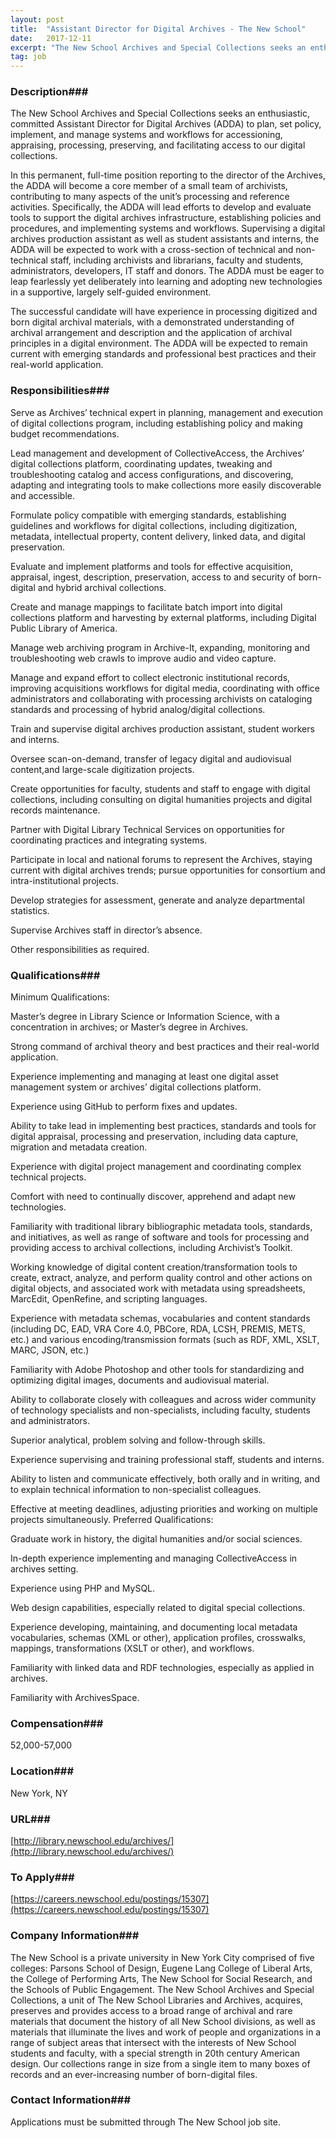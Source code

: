 ```yaml
---
layout: post
title:  "Assistant Director for Digital Archives - The New School"
date:   2017-12-11
excerpt: "The New School Archives and Special Collections seeks an enthusiastic, committed Assistant Director for Digital Archives (ADDA) to plan, set policy, implement, and manage systems and workflows for accessioning, appraising, processing, preserving, and facilitating access to our digital collections. In this permanent, full-time position reporting to the director of the..."
tag: job
---
```


### Description###

The New School Archives and Special Collections seeks an enthusiastic, committed Assistant Director for Digital Archives (ADDA) to plan, set policy, implement, and manage systems and workflows for accessioning, appraising, processing, preserving, and facilitating access to our digital collections.

In this permanent, full-time position reporting to the director of the Archives, the ADDA will become a core member of a small team of archivists, contributing to many aspects of the unit’s processing and reference activities. Specifically, the ADDA will lead efforts to develop and evaluate tools to support the digital archives infrastructure, establishing policies and procedures, and implementing systems and workflows. Supervising a digital archives production assistant as well as student assistants and interns, the ADDA will be expected to work with a cross-section of technical and non-technical staff, including archivists and librarians, faculty and students, administrators, developers, IT staff and donors. The ADDA must be eager to leap fearlessly yet deliberately into learning and adopting new technologies in a supportive, largely self-guided environment.

The successful candidate will have experience in processing digitized and born digital archival materials, with a demonstrated understanding of archival arrangement and description and the application of archival principles in a digital environment. The ADDA will be expected to remain current with emerging standards and professional best practices and their real-world application.


### Responsibilities###

Serve as Archives’ technical expert in planning, management and execution of digital collections program, including establishing policy and making budget recommendations.

Lead management and development of CollectiveAccess, the Archives’ digital collections platform, coordinating updates, tweaking and troubleshooting catalog and access configurations, and discovering, adapting and integrating tools to make collections more easily discoverable and accessible.

Formulate policy compatible with emerging standards, establishing guidelines and workflows for digital collections, including digitization, metadata, intellectual property, content delivery, linked data, and digital preservation.

Evaluate and implement platforms and tools for effective acquisition, appraisal, ingest, description, preservation, access to and security of born-digital and hybrid archival collections.

Create and manage mappings to facilitate batch import into digital collections platform and harvesting by external platforms, including Digital Public Library of America.

Manage web archiving program in Archive-It, expanding, monitoring and troubleshooting web crawls to improve audio and video capture.

Manage and expand effort to collect electronic institutional records, improving acquisitions workflows for digital media, coordinating with office administrators and collaborating with processing archivists on cataloging standards and processing of hybrid analog/digital collections.

Train and supervise digital archives production assistant, student workers and interns.

Oversee scan-on-demand, transfer of legacy digital and audiovisual content,and large-scale digitization projects.

Create opportunities for faculty, students and staff to engage with digital collections, including consulting on digital humanities projects and digital records maintenance.

Partner with Digital Library Technical Services on opportunities for coordinating practices and integrating systems.

Participate in local and national forums to represent the Archives, staying current with digital archives trends; pursue opportunities for consortium and intra-institutional projects.

Develop strategies for assessment, generate and analyze departmental statistics.

Supervise Archives staff in director’s absence.

Other responsibilities as required.


### Qualifications###

Minimum Qualifications:

Master’s degree in Library Science or Information Science, with a concentration in archives; or Master’s degree in Archives.

Strong command of archival theory and best practices and their real-world application.

Experience implementing and managing at least one digital asset management system or archives’ digital collections platform.

Experience using GitHub to perform fixes and updates.

Ability to take lead in implementing best practices, standards and tools for digital appraisal, processing and preservation, including data capture, migration and metadata creation.

Experience with digital project management and coordinating complex technical projects.

Comfort with need to continually discover, apprehend and adapt new technologies.

Familiarity with traditional library bibliographic metadata tools, standards, and initiatives, as well as range of software and tools for processing and providing access to archival collections, including Archivist’s Toolkit.

Working knowledge of digital content creation/transformation tools to create, extract, analyze, and perform quality control and other actions on digital objects, and associated work with metadata using spreadsheets, MarcEdit, OpenRefine, and scripting languages.

Experience with metadata schemas, vocabularies and content standards (including DC, EAD, VRA Core 4.0, PBCore, RDA, LCSH, PREMIS, METS, etc.) and various encoding/transmission formats (such as RDF, XML, XSLT, MARC, JSON, etc.)

Familiarity with Adobe Photoshop and other tools for standardizing and optimizing digital images, documents and audiovisual material.

Ability to collaborate closely with colleagues and across wider community of technology specialists and non-specialists, including faculty, students and administrators.

Superior analytical, problem solving and follow-through skills.

Experience supervising and training professional staff, students and interns.

Ability to listen and communicate effectively, both orally and in writing, and to explain technical information to non-specialist colleagues.

Effective at meeting deadlines, adjusting priorities and working on multiple projects simultaneously.
Preferred Qualifications:

Graduate work in history, the digital humanities and/or social sciences.

In-depth experience implementing and managing CollectiveAccess in archives setting.

Experience using PHP and MySQL.

Web design capabilities, especially related to digital special collections.

Experience developing, maintaining, and documenting local metadata vocabularies, schemas (XML or other), application profiles, crosswalks, mappings, transformations (XSLT or other), and workflows.

Familiarity with linked data and RDF technologies, especially as applied in archives.

Familiarity with ArchivesSpace.


### Compensation###

52,000-57,000


### Location###

New York, NY


### URL###

[http://library.newschool.edu/archives/](http://library.newschool.edu/archives/)

### To Apply###

[https://careers.newschool.edu/postings/15307](https://careers.newschool.edu/postings/15307)


### Company Information###

The New School is a private university in New York City comprised of five colleges: Parsons School of Design, Eugene Lang College of Liberal Arts, the College of Performing Arts, The New School for Social Research, and the Schools of Public Engagement. The New School Archives and Special Collections, a unit of The New School Libraries and Archives, acquires, preserves and provides access to a broad range of archival and rare materials that document the history of all New School divisions, as well as materials that illuminate the lives and work of people and organizations in a range of subject areas that intersect with the interests of New School students and faculty, with a special strength in 20th century American design. Our collections range in size from a single item to many boxes of records and an ever-increasing number of born-digital files.


### Contact Information###

Applications must be submitted through The New School job site. 

